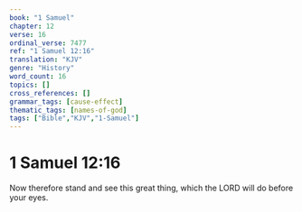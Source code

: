 ```yaml
---
book: "1 Samuel"
chapter: 12
verse: 16
ordinal_verse: 7477
ref: "1 Samuel 12:16"
translation: "KJV"
genre: "History"
word_count: 16
topics: []
cross_references: []
grammar_tags: [cause-effect]
thematic_tags: [names-of-god]
tags: ["Bible","KJV","1-Samuel"]
---
```


# 1 Samuel 12:16

Now therefore stand and see this great thing, which the LORD will do before your eyes.
